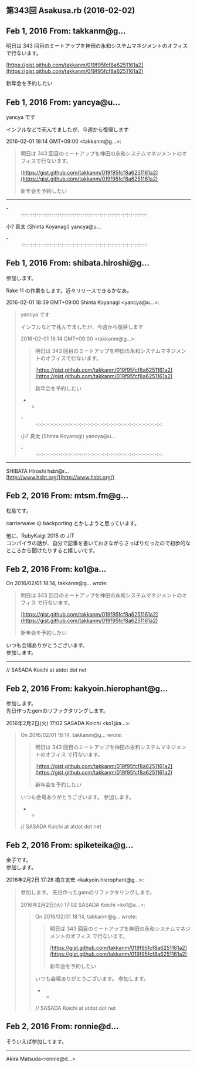 ## 第343回 Asakusa.rb (2016-02-02)

## Feb 1, 2016 From: takkanm@g...

明日は 343 回目のミートアップを神田の永和システムマネジメントのオフィスで行ないます。

[https://gist.github.com/takkanm/019f95fcf8a6251161a2](https://gist.github.com/takkanm/019f95fcf8a6251161a2)

新年会を予約したい

## Feb 1, 2016 From: yancya@u...

yancya です

インフルなどで死んでましたが、今週から復帰します

2016-02-01 18:14 GMT+09:00 \<takkanm@g...\>:

> 明日は 343 回目のミートアップを神田の永和システムマネジメントのオフィスで行ないます。
> 
> [https://gist.github.com/takkanm/019f95fcf8a6251161a2](https://gist.github.com/takkanm/019f95fcf8a6251161a2)
> 
> 新年会を予約したい
* * *
<dl>
<dt>-</dt>
<dd>-:-:-:-:-:-:-:-:-:-:-:-:-:-:-:-:-:-:-:-:-:-:-:-:-:-:-:-:-:-:-:-:-:</dd>
</dl>

小? 真太 (Shinta Koyanagi) yancya@u...

<dl>
<dt>-</dt>
<dd>-:-:-:-:-:-:-:-:-:-:-:-:-:-:-:-:-:-:-:-:-:-:-:-:-:-:-:-:-:-:-:-:-:</dd>
</dl>

## Feb 1, 2016 From: shibata.hiroshi@g...

参加します。

Rake 11 の作業をします。近々リリースできるかなあ。

2016-02-01 18:39 GMT+09:00 Shinta Koyanagi \<yancya@u...\>:

> yancya です
> 
> インフルなどで死んでましたが、今週から復帰します
> 
> 2016-02-01 18:14 GMT+09:00 \<takkanm@g...\>:
> 
> > 明日は 343 回目のミートアップを神田の永和システムマネジメントのオフィスで行ないます。
> > 
> > [https://gist.github.com/takkanm/019f95fcf8a6251161a2](https://gist.github.com/takkanm/019f95fcf8a6251161a2)
> > 
> > 新年会を予約したい
> - -
> <dl>
> <dt>-</dt>
> <dd>-:-:-:-:-:-:-:-:-:-:-:-:-:-:-:-:-:-:-:-:-:-:-:-:-:-:-:-:-:-:-:-:-:</dd>
> </dl>
> 
> 小? 真太 (Shinta Koyanagi) yancya@u...
> 
> <dl>
> <dt>-</dt>
> <dd>-:-:-:-:-:-:-:-:-:-:-:-:-:-:-:-:-:-:-:-:-:-:-:-:-:-:-:-:-:-:-:-:-:</dd>
> </dl>
* * *

SHIBATA Hiroshi hsbt@r...  
[http://www.hsbt.org/](http://www.hsbt.org/)

## Feb 2, 2016 From: mtsm.fm@g...

松島です。

carrierwave の backporting とかしようと思っています。

他に、RubyKaigi 2015 の JIT  
コンパイラの話が、自分で記事を書いておきながらさっぱりだったので初歩的なところから聞けたりすると嬉しいです。

## Feb 2, 2016 From: ko1@a...

On 2016/02/01 18:14, takkanm@g... wrote:

> 明日は 343 回目のミートアップを神田の永和システムマネジメントのオフィス で行ないます。
> 
> [https://gist.github.com/takkanm/019f95fcf8a6251161a2](https://gist.github.com/takkanm/019f95fcf8a6251161a2)
> 
> 新年会を予約したい

いつも会場ありがとうございます。  
参加します。

* * *

// SASADA Koichi at atdot dot net

## Feb 2, 2016 From: kakyoin.hierophant@g...

参加します。  
先日作ったgemのリファクタリングします。

2016年2月2日(火) 17:02 SASADA Koichi \<ko1@a...\>:

> On 2016/02/01 18:14, takkanm@g... wrote:
> 
> > 明日は 343 回目のミートアップを神田の永和システムマネジメントのオフィス で行ないます。
> > 
> > [https://gist.github.com/takkanm/019f95fcf8a6251161a2](https://gist.github.com/takkanm/019f95fcf8a6251161a2)
> > 
> > 新年会を予約したい
> 
> いつも会場ありがとうございます。 参加します。
> 
> - -
> 
> // SASADA Koichi at atdot dot net
## Feb 2, 2016 From: spiketeika@g...

金子です。  
参加します。

2016年2月2日 17:28 橋立友宏 \<kakyoin.hierophant@g...\>:

> 参加します。 先日作ったgemのリファクタリングします。
> 
> 2016年2月2日(火) 17:02 SASADA Koichi \<ko1@a...\>:
> 
> > On 2016/02/01 18:14, takkanm@g... wrote:
> > 
> > > 明日は 343 回目のミートアップを神田の永和システムマネジメントのオフィス で行ないます。
> > > 
> > > [https://gist.github.com/takkanm/019f95fcf8a6251161a2](https://gist.github.com/takkanm/019f95fcf8a6251161a2)
> > > 
> > > 新年会を予約したい
> > 
> > いつも会場ありがとうございます。 参加します。
> > 
> > - -
> > 
> > // SASADA Koichi at atdot dot net
## Feb 2, 2016 From: ronnie@d...

そういえば参加してます。

* * *

Akira Matsuda\<ronnie@d...\>

